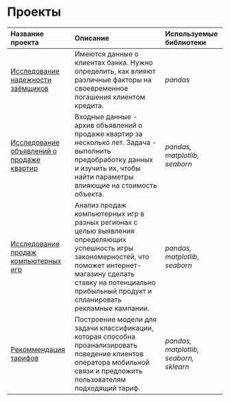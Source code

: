 # Проекты

| Название проекта | Описание | Используемые библиотеки |
| :---------------------- | :---------------------- | :---------------------- |
| [Исследование надежности заёмщиков](borrower_reliability) | Имеются данные о клиентах банка. Нужно определить, как влияют различные факторы на своевременное погашения клиентом кредита.| *pandas* |
| [Исследование объявлений о продаже квартир](apartment_sales) | Входные данные - архив объявлений о продаже квартир за несколько лет. Задача - выполнить предобработку данных и изучить их, чтобы найти параметры влияющие на стоимость объекта.| *pandas, matplotlib, seaborn* |
| [Исследование продаж компьютерных игр](game_sales) | Анализ продаж компьютерных игр в разных регионах с целью выявления определяющих успешность игры закономерностей, что поможет интернет-магазину сделать ставку на потенциально прибыльный продукт и спланировать рекламные кампании.| *pandas, matplotlib, seaborn* |
| [Рекоммендация тарифов](tariff_recommendation) | Построение модели для задачи классификации, которая способна проанализировать поведение клиентов оператора мобильной связи и предложить пользователям подходящий тариф.| *pandas, matplotlib, seaborn, sklearn* |


